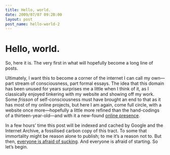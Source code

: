 ```yaml
---
title: Hello, world.
date: 2009/07/07 09:28:00
layout: post
post_name: hello-world-2
---
```

# Hello, world.

So, here it is. The very first in what will hopefully become a long line of posts.

Ultimately, I want this to become a corner of the internet I can call my own—part stream of consciousness, part formal essays. The idea that this domain has been unused for years surprises me a little when I think of it, as I classically enjoyed tinkering with my website and showing off my work. Some _frisson_ of self-consciousness must have brought an end to that as it has most of my online projects, but here I am again, come full circle, with a website once more—hopefully a little more refined than the hand-codings of a thirteen-year-old—and with it a new-found [online presence](http://twitter.com/henryaj).

In a few hours’ time this post will be indexed and cached by Google and the Internet Archive, a fossilised carbon copy of this tract. To some that immortality might be reason alone to publish; to me it’s a reason not to. But then, [everyone is afraid of sucking](http://www.maximumfun.org/sound-young-america/maxfuncon-merlin-mann-doing-creative-work-sound-young-america). And everyone is afraid of starting. So let’s begin.
